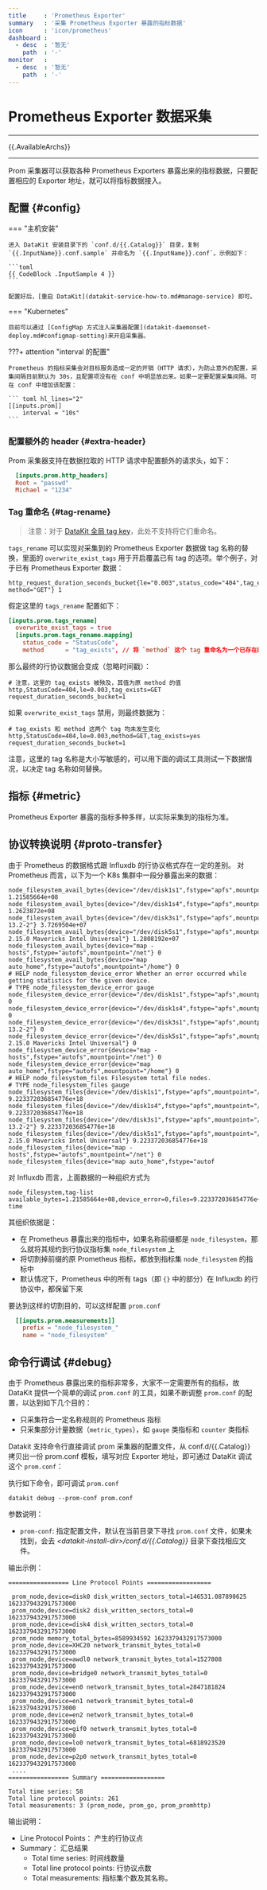 ```yaml
---
title     : 'Prometheus Exporter'
summary   : '采集 Prometheus Exporter 暴露的指标数据'
icon      : 'icon/prometheus'
dashboard :
  - desc  : '暂无'
    path  : '-'
monitor   :
  - desc  : '暂无'
    path  : '-'
---
```


<!-- markdownlint-disable MD025 -->
# Prometheus Exporter 数据采集
<!-- markdownlint-enable -->

---

{{.AvailableArchs}}

---

Prom 采集器可以获取各种 Prometheus Exporters 暴露出来的指标数据，只要配置相应的 Exporter 地址，就可以将指标数据接入。

## 配置 {#config}

<!-- markdownlint-disable MD046 -->
=== "主机安装"

    进入 DataKit 安装目录下的 `conf.d/{{.Catalog}}` 目录，复制 `{{.InputName}}.conf.sample` 并命名为 `{{.InputName}}.conf`。示例如下：
    
    ```toml
    {{ CodeBlock .InputSample 4 }}
    ```
    
    配置好后，[重启 DataKit](datakit-service-how-to.md#manage-service) 即可。

=== "Kubernetes"

    目前可以通过 [ConfigMap 方式注入采集器配置](datakit-daemonset-deploy.md#configmap-setting)来开启采集器。

???+ attention "interval 的配置"

    Prometheus 的指标采集会对目标服务造成一定的开销（HTTP 请求），为防止意外的配置，采集间隔目前默认为 30s，且配置项没有在 conf 中明显放出来。如果一定要配置采集间隔，可在 conf 中增加该配置：

    ``` toml hl_lines="2"
    [[inputs.prom]]
        interval = "10s"
    ```
<!-- markdownlint-enable -->

### 配置额外的 header {#extra-header}

Prom 采集器支持在数据拉取的 HTTP 请求中配置额外的请求头，如下：

```toml
  [inputs.prom.http_headers]
  Root = "passwd"
  Michael = "1234"
```

### Tag 重命名 {#tag-rename}

> 注意：对于 [DataKit 全局 tag key](datakit-conf.md#update-global-tag)，此处不支持将它们重命名。

`tags_rename` 可以实现对采集到的 Prometheus Exporter 数据做 tag 名称的替换，里面的 `overwrite_exist_tags` 用于开启覆盖已有 tag 的选项。举个例子，对于已有 Prometheus Exporter 数据：

```not-set
http_request_duration_seconds_bucket{le="0.003",status_code="404",tag_exists="yes", method="GET"} 1
```

假定这里的 `tags_rename` 配置如下：

```toml
[inputs.prom.tags_rename]
  overwrite_exist_tags = true
  [inputs.prom.tags_rename.mapping]
    status_code = "StatusCode",
    method      = "tag_exists", // 将 `method` 这个 tag 重命名为一个已存在的 tag
```

那么最终的行协议数据会变成（忽略时间戳）：

```shell
# 注意，这里的 tag_exists 被殃及，其值为原 method 的值
http,StatusCode=404,le=0.003,tag_exists=GET request_duration_seconds_bucket=1
```

如果 `overwrite_exist_tags` 禁用，则最终数据为：

```shell
# tag_exists 和 method 这两个 tag 均未发生变化
http,StatusCode=404,le=0.003,method=GET,tag_exists=yes request_duration_seconds_bucket=1
```

注意，这里的 tag 名称是大小写敏感的，可以用下面的调试工具测试一下数据情况，以决定 tag 名称如何替换。

## 指标 {#metric}

Prometheus Exporter 暴露的指标多种多样，以实际采集到的指标为准。

## 协议转换说明 {#proto-transfer}

由于 Prometheus 的数据格式跟 Influxdb 的行协议格式存在一定的差别。 对 Prometheus 而言，以下为一个 K8s 集群中一段分暴露出来的数据：

```not-set
node_filesystem_avail_bytes{device="/dev/disk1s1",fstype="apfs",mountpoint="/"} 1.21585664e+08
node_filesystem_avail_bytes{device="/dev/disk1s4",fstype="apfs",mountpoint="/private/var/vm"} 1.2623872e+08
node_filesystem_avail_bytes{device="/dev/disk3s1",fstype="apfs",mountpoint="/Volumes/PostgreSQL 13.2-2"} 3.7269504e+07
node_filesystem_avail_bytes{device="/dev/disk5s1",fstype="apfs",mountpoint="/Volumes/Git 2.15.0 Mavericks Intel Universal"} 1.2808192e+07
node_filesystem_avail_bytes{device="map -hosts",fstype="autofs",mountpoint="/net"} 0
node_filesystem_avail_bytes{device="map auto_home",fstype="autofs",mountpoint="/home"} 0
# HELP node_filesystem_device_error Whether an error occurred while getting statistics for the given device.
# TYPE node_filesystem_device_error gauge
node_filesystem_device_error{device="/dev/disk1s1",fstype="apfs",mountpoint="/"} 0
node_filesystem_device_error{device="/dev/disk1s4",fstype="apfs",mountpoint="/private/var/vm"} 0
node_filesystem_device_error{device="/dev/disk3s1",fstype="apfs",mountpoint="/Volumes/PostgreSQL 13.2-2"} 0
node_filesystem_device_error{device="/dev/disk5s1",fstype="apfs",mountpoint="/Volumes/Git 2.15.0 Mavericks Intel Universal"} 0
node_filesystem_device_error{device="map -hosts",fstype="autofs",mountpoint="/net"} 0
node_filesystem_device_error{device="map auto_home",fstype="autofs",mountpoint="/home"} 0
# HELP node_filesystem_files Filesystem total file nodes.
# TYPE node_filesystem_files gauge
node_filesystem_files{device="/dev/disk1s1",fstype="apfs",mountpoint="/"} 9.223372036854776e+18
node_filesystem_files{device="/dev/disk1s4",fstype="apfs",mountpoint="/private/var/vm"} 9.223372036854776e+18
node_filesystem_files{device="/dev/disk3s1",fstype="apfs",mountpoint="/Volumes/PostgreSQL 13.2-2"} 9.223372036854776e+18
node_filesystem_files{device="/dev/disk5s1",fstype="apfs",mountpoint="/Volumes/Git 2.15.0 Mavericks Intel Universal"} 9.223372036854776e+18
node_filesystem_files{device="map -hosts",fstype="autofs",mountpoint="/net"} 0
node_filesystem_files{device="map auto_home",fstype="autof
```

对 Influxdb 而言，上面数据的一种组织方式为

```not-set
node_filesystem,tag-list available_bytes=1.21585664e+08,device_error=0,files=9.223372036854776e+18 time
```

其组织依据是：

- 在 Prometheus 暴露出来的指标中，如果名称前缀都是 `node_filesystem`，那么就将其规约到行协议指标集 `node_filesystem` 上
- 将切割掉前缀的原 Prometheus 指标，都放到指标集 `node_filesystem` 的指标中
- 默认情况下，Prometheus 中的所有 tags（即 `{}` 中的部分）在 Influxdb 的行协议中，都保留下来

要达到这样的切割目的，可以这样配置 `prom.conf`

```toml
  [[inputs.prom.measurements]]
    prefix = "node_filesystem_"
    name = "node_filesystem"
```

## 命令行调试 {#debug}

由于 Prometheus 暴露出来的指标非常多，大家不一定需要所有的指标，故 DataKit 提供一个简单的调试 `prom.conf` 的工具，如果不断调整 `prom.conf` 的配置，以达到如下几个目的：

- 只采集符合一定名称规则的 Prometheus 指标
- 只采集部分计量数据（`metric_types`），如 `gauge` 类指标和 `counter` 类指标

Datakit 支持命令行直接调试 prom 采集器的配置文件，从 conf.d/{{.Catalog}} 拷贝出一份 prom.conf 模板，填写对应 Exporter 地址，即可通过 DataKit 调试这个 `prom.conf`：

执行如下命令，即可调试 `prom.conf`

```shell
datakit debug --prom-conf prom.conf
```

参数说明：

- `prom-conf`: 指定配置文件，默认在当前目录下寻找 `prom.conf` 文件，如果未找到，会去 *<datakit-install-dir\>/conf.d/{{.Catalog}}* 目录下查找相应文件。

输出示例：

```not-set
================= Line Protocol Points ==================

 prom_node,device=disk0 disk_written_sectors_total=146531.087890625 1623379432917573000
 prom_node,device=disk2 disk_written_sectors_total=0 1623379432917573000
 prom_node,device=disk4 disk_written_sectors_total=0 1623379432917573000
 prom_node memory_total_bytes=8589934592 1623379432917573000
 prom_node,device=XHC20 network_transmit_bytes_total=0 1623379432917573000
 prom_node,device=awdl0 network_transmit_bytes_total=1527808 1623379432917573000
 prom_node,device=bridge0 network_transmit_bytes_total=0 1623379432917573000
 prom_node,device=en0 network_transmit_bytes_total=2847181824 1623379432917573000
 prom_node,device=en1 network_transmit_bytes_total=0 1623379432917573000
 prom_node,device=en2 network_transmit_bytes_total=0 1623379432917573000
 prom_node,device=gif0 network_transmit_bytes_total=0 1623379432917573000
 prom_node,device=lo0 network_transmit_bytes_total=6818923520 1623379432917573000
 prom_node,device=p2p0 network_transmit_bytes_total=0 1623379432917573000
 ....
================= Summary ==================

Total time series: 58
Total line protocol points: 261
Total measurements: 3 (prom_node, prom_go, prom_promhttp)
```

输出说明：

- Line Protocol Points： 产生的行协议点
- Summary： 汇总结果
    - Total time series: 时间线数量
    - Total line protocol points: 行协议点数
    - Total measurements: 指标集个数及其名称。
